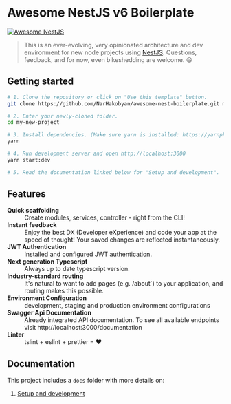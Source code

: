 # Awesome NestJS v6 Boilerplate

[![Awesome NestJS](https://img.shields.io/badge/Awesome-NestJS-blue.svg?longCache=true&style=flat-square)](https://github.com/juliandavidmr/awesome-nestjs)

> This is an ever-evolving, very opinionated architecture and dev environment for new node projects using [NestJS](https://nestjs.com). Questions, feedback, and for now, even bikeshedding are welcome. 😄

## Getting started

```bash
# 1. Clone the repository or click on "Use this template" button.
git clone https://github.com/NarHakobyan/awesome-nest-boilerplate.git my-new-project

# 2. Enter your newly-cloned folder.
cd my-new-project

# 3. Install dependencies. (Make sure yarn is installed: https://yarnpkg.com/lang/en/docs/install)
yarn

# 4. Run development server and open http://localhost:3000
yarn start:dev

# 5. Read the documentation linked below for "Setup and development".
```

## Features

<dl>
  <dt><b>Quick scaffolding</b></dt>
  <dd>Create modules, services, controller - right from the CLI!</dd>

  <dt><b>Instant feedback</b></dt>
  <dd>Enjoy the best DX (Developer eXperience) and code your app at the speed of thought! Your saved changes are reflected instantaneously.</dd>

  <dt><b>JWT Authentication</b></dt>
  <dd>Installed and configured JWT authentication.</dd>

  <dt><b>Next generation Typescript</b></dt>
  <dd>Always up to date typescript version.</dd>

  <dt><b>Industry-standard routing</b></dt>
  <dd>It's natural to want to add pages (e.g. /about`) to your application, and routing makes this possible.</dd>

  <dt><b>Environment Configuration</b></dt>
  <dd>development, staging and production environment configurations</dd>

  <dt><b>Swagger Api Documentation</b></dt>
  <dd>Already integrated API documentation. To see all available endpoints visit http://localhost:3000/documentation</dd>

  <dt><b>Linter</b></dt>  
  <dd>tslint + eslint + prettier = ❤️</dd>
</dl>

## Documentation

This project includes a `docs` folder with more details on:

1.  [Setup and development](https://narhakobyan.github.io/awesome-nest-boilerplate/docs/development.html#first-time-setup)
